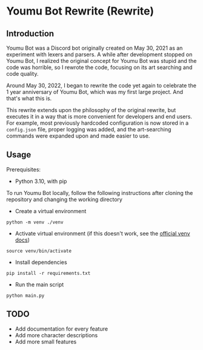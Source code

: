 # Youmu Bot Rewrite (Rewrite)

## Introduction
Youmu Bot was a Discord bot originally created on May 30, 2021 as an experiment with lexers and parsers. 
A while after development stopped on Youmu Bot, I realized the original concept for Youmu Bot was stupid and the code was horrible, so I rewrote the code, focusing on its art searching and code quality.

Around May 30, 2022, I began to rewrite the code yet again to celebrate the 1 year anniversary of Youmu Bot, which was my first large project. And that's what this is.

This rewrite extends upon the philosophy of the original rewrite, but executes it in a way that is more convenient for developers and end users. 
For example, most previously hardcoded configuration is now stored in a `config.json` file, proper logging was added, and the art-searching commands were expanded upon and made easier to use.


## Usage
Prerequisites: 
- Python 3.10, with pip


To run Youmu Bot locally, follow the following instructions after cloning the repository and changing the working directory

- Create a virtual environment
```commandline
python -m venv ./venv
```
- Activate virtual environment (if this doesn't work, see the [official venv docs](https://docs.python.org/3/tutorial/venv.html))
```commandline
source venv/bin/activate
```
- Install dependencies
```commandline
pip install -r requirements.txt
```
- Run the main script
```commandline
python main.py
```

## TODO
- Add documentation for every feature
- Add more character descriptions
- Add more small features
